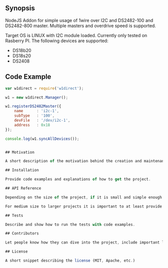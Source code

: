 ## Synopsis

NodeJS Addon for simple usage of 1wire over I2C and DS2482-100 and DS2482-800 master. Multiple masters and overdrive speed is supported. 

Target OS is LINUX with I2C module loaded. Currently only tested on Rasberry PI. The following devices are supported:

- DS18b20
- DS18s20
- DS2408


## Code Example

```js
var w1direct = require('w1direct');

w1 = new w1direct.Manager();

w1.registerDS2482Master({
	name	  : 'i2c-1',
	subType   : '100',
	devFile	  : '/dev/i2c-1',
	address	  : 0x18
});

console.log(w1.syncAllDevices());


## Motivation

A short description of the motivation behind the creation and maintenance of the project. This should explain **why** the project exists.

## Installation

Provide code examples and explanations of how to get the project.

## API Reference

Depending on the size of the project, if it is small and simple enough the reference docs can be added to the README. 

For medium size to larger projects it is important to at least provide a link to where the API reference docs live.

## Tests

Describe and show how to run the tests with code examples.

## Contributors

Let people know how they can dive into the project, include important links to things like issue trackers, irc, twitter accounts if applicable.

## License

A short snippet describing the license (MIT, Apache, etc.)

